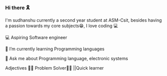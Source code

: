 ### Hi there 🎗️
I'm  sudhanshu currently a second year student at ASM-Csit, besides having a passion towards my core subjects😁, I love coding 💻

💻 Aspiring Software engineer 

🌱 I’m currently learning Programming languages 

 💬 Ask me about Programming language, electronic systems 
 
 Adjectives 🙆‍♂️ Problem Solver👨‍🎓 ||Quick learner 


